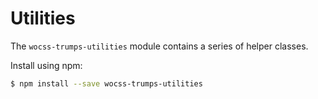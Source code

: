 # Utilities

The `wocss-trumps-utilities` module contains a series of helper classes.

Install using npm:

```sh
$ npm install --save wocss-trumps-utilities
```
